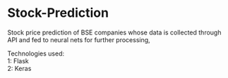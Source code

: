 # Stock-Prediction
Stock price prediction of BSE companies whose data is collected through API and fed to neural nets for further processing,

Technologies used:<br/>
1: Flask<br/>
2: Keras
